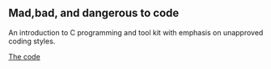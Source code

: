 ## Mad,bad, and dangerous to code

An introduction to C programming and tool kit with emphasis on unapproved coding styles.

[The code](https://github.com/yaupon0/cc-utils)



